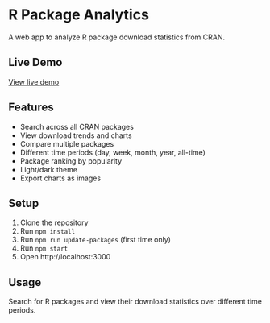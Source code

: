 # R Package Analytics

A web app to analyze R package download statistics from CRAN.

## Live Demo

[View live demo](https://melodic-zoo-458222-s6.uc.r.appspot.com)

## Features

- Search across all CRAN packages
- View download trends and charts
- Compare multiple packages
- Different time periods (day, week, month, year, all-time)
- Package ranking by popularity
- Light/dark theme
- Export charts as images

## Setup

1. Clone the repository
2. Run `npm install`
3. Run `npm run update-packages` (first time only)
4. Run `npm start`
5. Open http://localhost:3000

## Usage

Search for R packages and view their download statistics over different time periods.